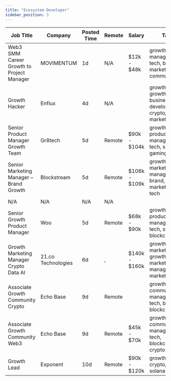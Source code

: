 ```yaml
---
title: "Ecosystem Developer"
sidebar_position: 3
---
```


| Job Title | Company | Posted Time | Remote | Salary | Tags | Apply Link |
|-----------|---------|-------------|--------|--------|------|------------|
| Web3 SMM Career Growth to Project Manager | MOVIMENTUM | 1d | N/A | $12k - $48k | growth, project manager, non tech, brand marketing, communication | [Apply](https://web3.career/web3-smm-career-growth-to-project-manager-movimentum/96142) |
| Growth Hacker | Enflux | 4d | N/A |  | growth hacker, growth, business development, crypto, digital marketing | [Apply](https://web3.career/growth-hacker-enflux/98928) |
| Senior Product Manager Growth Team | Gr8tech | 5d | Remote | $90k - $104k | growth, product manager, non tech, senior, gaming | [Apply](https://web3.career/senior-product-manager-for-growth-team-gr8tech/97529) |
| Senior Marketing Manager – Brand Growth | Blockstream | 5d | Remote | $106k - $109k | growth, marketing manager, brand, marketing, non tech | [Apply](https://web3.career/senior-marketing-manager-brand-growth-blockstream/98755) |
| N/A | N/A | N/A | N/A |  |  | [Apply](https://web3.career/metana) |
| Senior Growth Product Manager | Woo | 5d | Remote | $68k - $90k | growth, product manager, non tech, senior, blockchain | [Apply](https://web3.career/senior-growth-product-manager-woo/95664) |
| Growth Marketing Manager Crypto Data AI | 21.co Technologies | 6d | , | $140k - $160k | growth marketing, growth, marketing manager, ai, marketing | [Apply](https://web3.career/growth-marketing-manager-crypto-data-ai-21-co-technologies/98693) |
| Associate Growth Community Crypto | Echo Base | 9d | Remote |  | growth, community manager, non tech, bitcoin, blockchain | [Apply](https://web3.career/associate-growth-community-crypto-echobase/98547) |
| Associate Growth Community Web3 | Echo Base | 9d | Remote | $45k - $70k | growth, community manager, non tech, blockchain, crypto | [Apply](https://web3.career/associate-growth-community-web3-echobase/98545) |
| Growth Lead | Exponent | 10d | Remote | $90k - $120k | growth, lead, crypto, defi, solana | [Apply](https://web3.career/growth-lead-exponent/98505) |
